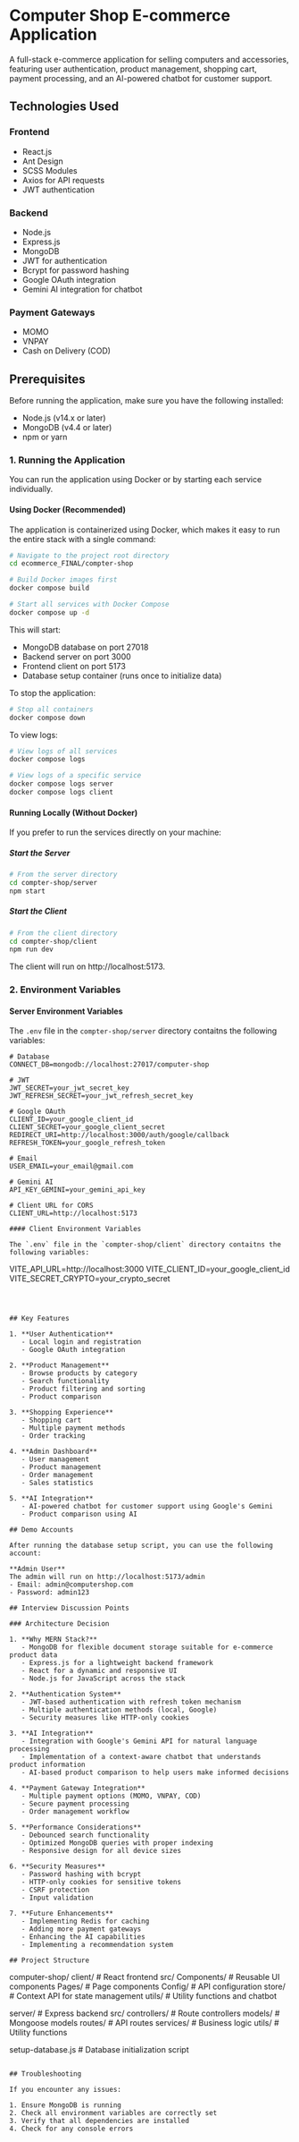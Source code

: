 # Computer Shop E-commerce Application

A full-stack e-commerce application for selling computers and accessories, featuring user authentication, product management, shopping cart, payment processing, and an AI-powered chatbot for customer support.

## Technologies Used

### Frontend
- React.js
- Ant Design
- SCSS Modules
- Axios for API requests
- JWT authentication

### Backend
- Node.js
- Express.js
- MongoDB
- JWT for authentication
- Bcrypt for password hashing
- Google OAuth integration
- Gemini AI integration for chatbot

### Payment Gateways
- MOMO
- VNPAY
- Cash on Delivery (COD)

## Prerequisites

Before running the application, make sure you have the following installed:
- Node.js (v14.x or later)
- MongoDB (v4.4 or later)
- npm or yarn

### 1. Running the Application

You can run the application using Docker or by starting each service individually.

#### Using Docker (Recommended)

The application is containerized using Docker, which makes it easy to run the entire stack with a single command:

```bash
# Navigate to the project root directory
cd ecommerce_FINAL/compter-shop

# Build Docker images first
docker compose build

# Start all services with Docker Compose
docker compose up -d
```

This will start:
- MongoDB database on port 27018
- Backend server on port 3000
- Frontend client on port 5173
- Database setup container (runs once to initialize data)

To stop the application:

```bash
# Stop all containers
docker compose down
```

To view logs:

```bash
# View logs of all services
docker compose logs

# View logs of a specific service
docker compose logs server
docker compose logs client
```

#### Running Locally (Without Docker)

If you prefer to run the services directly on your machine:

##### Start the Server
```bash
# From the server directory
cd compter-shop/server
npm start
```

##### Start the Client
```bash
# From the client directory
cd compter-shop/client
npm run dev
```

The client will run on http://localhost:5173.

### 2. Environment Variables

#### Server Environment Variables

The `.env` file in the `compter-shop/server` directory contaitns the following variables:

```
# Database
CONNECT_DB=mongodb://localhost:27017/computer-shop

# JWT
JWT_SECRET=your_jwt_secret_key
JWT_REFRESH_SECRET=your_jwt_refresh_secret_key

# Google OAuth
CLIENT_ID=your_google_client_id
CLIENT_SECRET=your_google_client_secret
REDIRECT_URI=http://localhost:3000/auth/google/callback
REFRESH_TOKEN=your_google_refresh_token

# Email
USER_EMAIL=your_email@gmail.com

# Gemini AI
API_KEY_GEMINI=your_gemini_api_key

# Client URL for CORS
CLIENT_URL=http://localhost:5173

#### Client Environment Variables

The `.env` file in the `compter-shop/client` directory contaitns the following variables:

```
VITE_API_URL=http://localhost:3000
VITE_CLIENT_ID=your_google_client_id
VITE_SECRET_CRYPTO=your_crypto_secret
```



## Key Features

1. **User Authentication**
   - Local login and registration
   - Google OAuth integration

2. **Product Management**
   - Browse products by category
   - Search functionality
   - Product filtering and sorting
   - Product comparison

3. **Shopping Experience**
   - Shopping cart
   - Multiple payment methods
   - Order tracking

4. **Admin Dashboard**
   - User management
   - Product management
   - Order management
   - Sales statistics

5. **AI Integration**
   - AI-powered chatbot for customer support using Google's Gemini
   - Product comparison using AI

## Demo Accounts

After running the database setup script, you can use the following account:

**Admin User**
The admin will run on http://localhost:5173/admin
- Email: admin@computershop.com
- Password: admin123

## Interview Discussion Points

### Architecture Decision

1. **Why MERN Stack?**
   - MongoDB for flexible document storage suitable for e-commerce product data
   - Express.js for a lightweight backend framework
   - React for a dynamic and responsive UI
   - Node.js for JavaScript across the stack

2. **Authentication System**
   - JWT-based authentication with refresh token mechanism
   - Multiple authentication methods (local, Google)
   - Security measures like HTTP-only cookies

3. **AI Integration**
   - Integration with Google's Gemini API for natural language processing
   - Implementation of a context-aware chatbot that understands product information
   - AI-based product comparison to help users make informed decisions

4. **Payment Gateway Integration**
   - Multiple payment options (MOMO, VNPAY, COD)
   - Secure payment processing
   - Order management workflow

5. **Performance Considerations**
   - Debounced search functionality
   - Optimized MongoDB queries with proper indexing
   - Responsive design for all device sizes

6. **Security Measures**
   - Password hashing with bcrypt
   - HTTP-only cookies for sensitive tokens
   - CSRF protection
   - Input validation

7. **Future Enhancements**
   - Implementing Redis for caching
   - Adding more payment gateways
   - Enhancing the AI capabilities
   - Implementing a recommendation system

## Project Structure

```
computer-shop/
  client/                  # React frontend
    src/
      Components/          # Reusable UI components
      Pages/               # Page components
      Config/              # API configuration
      store/               # Context API for state management
      utils/               # Utility functions and chatbot
  
  server/                  # Express backend
    src/
      controllers/         # Route controllers
      models/              # Mongoose models
      routes/              # API routes
      services/            # Business logic
      utils/               # Utility functions
  
  setup-database.js        # Database initialization script
```

## Troubleshooting

If you encounter any issues:

1. Ensure MongoDB is running
2. Check all environment variables are correctly set
3. Verify that all dependencies are installed
4. Check for any console errors
